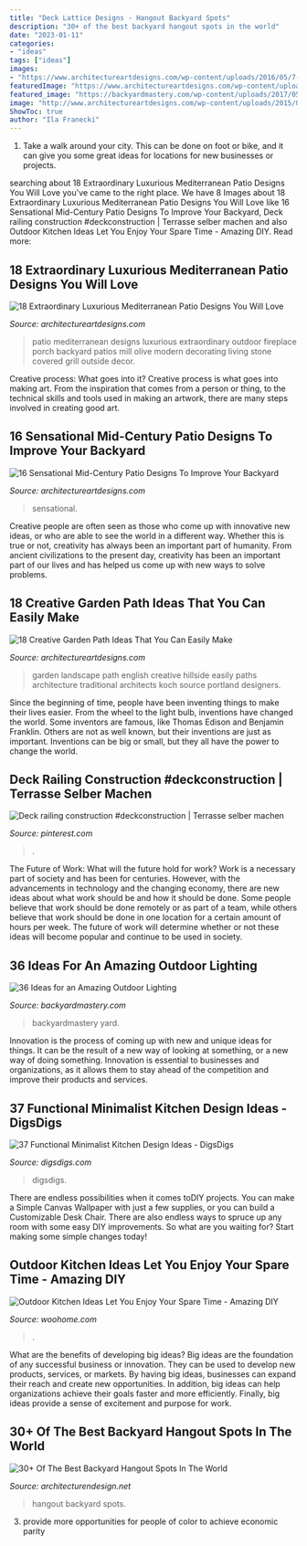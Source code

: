 ```yaml
---
title: "Deck Lattice Designs - Hangout Backyard Spots"
description: "30+ of the best backyard hangout spots in the world"
date: "2023-01-11"
categories:
- "ideas"
tags: ["ideas"]
images:
- "https://www.architectureartdesigns.com/wp-content/uploads/2016/05/7-25.jpg"
featuredImage: "https://www.architectureartdesigns.com/wp-content/uploads/2016/05/7-25.jpg"
featured_image: "https://backyardmastery.com/wp-content/uploads/2017/05/1-outdoor-lighting.jpg"
image: "http://www.architectureartdesigns.com/wp-content/uploads/2015/03/18-Extraordinary-Luxurious-Mediterranean-Patio-Designs-You-Will-Love-2-630x845.jpg"
ShowToc: true
author: "Ila Franecki"
---
```



1. Take a walk around your city. This can be done on foot or bike, and it can give you some great ideas for locations for new businesses or projects. 

	

		
searching about 18 Extraordinary Luxurious Mediterranean Patio Designs You Will Love you've came to the right place. We have 8 Images about 18 Extraordinary Luxurious Mediterranean Patio Designs You Will Love like 16 Sensational Mid-Century Patio Designs To Improve Your Backyard, Deck railing construction #deckconstruction | Terrasse selber machen and also Outdoor Kitchen Ideas Let You Enjoy Your Spare Time - Amazing DIY. Read more:
		
    
## 18 Extraordinary Luxurious Mediterranean Patio Designs You Will Love

<img loading=lazy src="http://www.architectureartdesigns.com/wp-content/uploads/2015/03/18-Extraordinary-Luxurious-Mediterranean-Patio-Designs-You-Will-Love-2-630x845.jpg" onerror="this.onerror=null;this.src='https://tse1.mm.bing.net/th?id=OIP.Pgw05tIadL6m5EV5PlElDAHaJ7&amp;pid=15.1';" alt="18 Extraordinary Luxurious Mediterranean Patio Designs You Will Love">

_Source: architectureartdesigns.com_

>patio mediterranean designs luxurious extraordinary outdoor fireplace porch backyard patios mill olive modern decorating living stone covered grill outside decor. 

	

Creative process: What goes into it?
Creative process is what goes into making art. From the inspiration that comes from a person or thing, to the technical skills and tools used in making an artwork, there are many steps involved in creating good art.

    
## 16 Sensational Mid-Century Patio Designs To Improve Your Backyard

<img loading=lazy src="https://www.architectureartdesigns.com/wp-content/uploads/2015/06/16-Sensational-Mid-Century-Patio-Designs-To-Improve-Your-Backyard-9.jpg" onerror="this.onerror=null;this.src='https://tse3.mm.bing.net/th?id=OIP.m7XdBCz5W2KTVc1MEHiJ0QHaE7&amp;pid=15.1';" alt="16 Sensational Mid-Century Patio Designs To Improve Your Backyard">

_Source: architectureartdesigns.com_

>sensational. 

	

Creative people are often seen as those who come up with innovative new ideas, or who are able to see the world in a different way. Whether this is true or not, creativity has always been an important part of humanity. From ancient civilizations to the present day, creativity has been an important part of our lives and has helped us come up with new ways to solve problems.

    
## 18 Creative Garden Path Ideas That You Can Easily Make

<img loading=lazy src="https://www.architectureartdesigns.com/wp-content/uploads/2016/05/7-25.jpg" onerror="this.onerror=null;this.src='https://tse3.mm.bing.net/th?id=OIP.SS728VYu9S9QU0dyzNAi3gHaJ4&amp;pid=15.1';" alt="18 Creative Garden Path Ideas That You Can Easily Make">

_Source: architectureartdesigns.com_

>garden landscape path english creative hillside easily paths architecture traditional architects koch source portland designers. 

	

Since the beginning of time, people have been inventing things to make their lives easier. From the wheel to the light bulb, inventions have changed the world. Some inventors are famous, like Thomas Edison and Benjamin Franklin. Others are not as well known, but their inventions are just as important. Inventions can be big or small, but they all have the power to change the world.

    
## Deck Railing Construction #deckconstruction | Terrasse Selber Machen

<img loading=lazy src="https://i.pinimg.com/736x/49/31/86/49318672e24323eb7f8ea39a569e9f57.jpg" onerror="this.onerror=null;this.src='https://tse1.mm.bing.net/th?id=OIP.WKxE7845ewmZAenwmiJvqAHaJ6&amp;pid=15.1';" alt="Deck railing construction #deckconstruction | Terrasse selber machen">

_Source: pinterest.com_

>. 

	

The Future of Work: What will the future hold for work?
Work is a necessary part of society and has been for centuries. However, with the advancements in technology and the changing economy, there are new ideas about what work should be and how it should be done. Some people believe that work should be done remotely or as part of a team, while others believe that work should be done in one location for a certain amount of hours per week. The future of work will determine whether or not these ideas will become popular and continue to be used in society.

    
## 36 Ideas For An Amazing Outdoor Lighting

<img loading=lazy src="https://backyardmastery.com/wp-content/uploads/2017/05/1-outdoor-lighting.jpg" onerror="this.onerror=null;this.src='https://tse1.mm.bing.net/th?id=OIP.S514k5FFZCxQ6vqu7h3mAQHaLG&amp;pid=15.1';" alt="36 Ideas for an Amazing Outdoor Lighting">

_Source: backyardmastery.com_

>backyardmastery yard. 

	

Innovation is the process of coming up with new and unique ideas for things. It can be the result of a new way of looking at something, or a new way of doing something. Innovation is essential to businesses and organizations, as it allows them to stay ahead of the competition and improve their products and services.

    
## 37 Functional Minimalist Kitchen Design Ideas - DigsDigs

<img loading=lazy src="https://www.digsdigs.com/photos/functional-minimalist-kitchen-design-ideas-3-554x831.jpg" onerror="this.onerror=null;this.src='https://tse3.mm.bing.net/th?id=OIP.waXEZ5jzivOLMWZ2JED37AHaLH&amp;pid=15.1';" alt="37 Functional Minimalist Kitchen Design Ideas - DigsDigs">

_Source: digsdigs.com_

>digsdigs. 

	

There are endless possibilities when it comes toDIY projects. You can make a Simple Canvas Wallpaper with just a few supplies, or you can build a Customizable Desk Chair. There are also endless ways to spruce up any room with some easy DIY improvements. So what are you waiting for? Start making some simple changes today!

    
## Outdoor Kitchen Ideas Let You Enjoy Your Spare Time - Amazing DIY

<img loading=lazy src="https://www.woohome.com/wp-content/uploads/2014/02/outdoor-kitchen-15.jpg" onerror="this.onerror=null;this.src='https://tse3.mm.bing.net/th?id=OIP.aBX0IHzMpmdlZpbli8pgXgHaJ4&amp;pid=15.1';" alt="Outdoor Kitchen Ideas Let You Enjoy Your Spare Time - Amazing DIY">

_Source: woohome.com_

>. 

	

What are the benefits of developing big ideas?
Big ideas are the foundation of any successful business or innovation. They can be used to develop new products, services, or markets. By having big ideas, businesses can expand their reach and create new opportunities. In addition, big ideas can help organizations achieve their goals faster and more efficiently. Finally, big ideas provide a sense of excitement and purpose for work.

    
## 30+ Of The Best Backyard Hangout Spots In The World

<img loading=lazy src="https://cdn.architecturendesign.net/wp-content/uploads/2015/02/AD-The-Best-Backyard-Hangout-Spots-In-The-World-07.jpg" onerror="this.onerror=null;this.src='https://tse1.mm.bing.net/th?id=OIP.Cv3tcHmHtjYdo4nYNCaJWwHaHr&amp;pid=15.1';" alt="30+ Of The Best Backyard Hangout Spots In The World">

_Source: architecturendesign.net_

>hangout backyard spots. 

	

3. provide more opportunities for people of color to achieve economic parity

